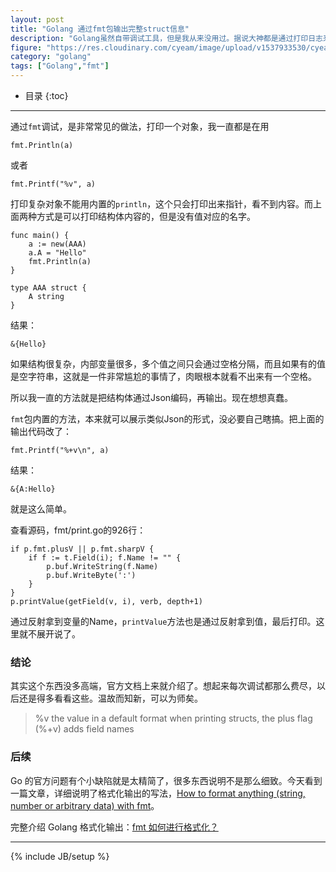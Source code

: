```yaml
---
layout: post
title: "Golang 通过fmt包输出完整struct信息"
description: "Golang虽然自带调试工具，但是我从来没用过。据说大神都是通过打印日志来调试^ ^。那么问题来了，如何才能完整的打印一个对象？"
figure: "https://res.cloudinary.com/cyeam/image/upload/v1537933530/cyeam//printf2.png"
category: "golang"
tags: ["Golang","fmt"]
---
```


* 目录
{:toc}

---

通过`fmt`调试，是非常常见的做法，打印一个对象，我一直都是在用

	fmt.Println(a)
	
或者

	fmt.Printf("%v", a)
	
打印复杂对象不能用内置的`println`，这个只会打印出来指针，看不到内容。而上面两种方式是可以打印结构体内容的，但是没有值对应的名字。

	func main() {
		a := new(AAA)
		a.A = "Hello"
		fmt.Println(a)
	}

	type AAA struct {
		A string
	}

结果：

	&{Hello}

<ins class="adsbygoogle"
     style="display:block; text-align:center;"
     data-ad-layout="in-article"
     data-ad-format="fluid"
     data-ad-client="ca-pub-1651120361108148"
     data-ad-slot="4918476613"></ins>
<script>
     (adsbygoogle = window.adsbygoogle || []).push({});
</script>

如果结构很复杂，内部变量很多，多个值之间只会通过空格分隔，而且如果有的值是空字符串，这就是一件非常尴尬的事情了，肉眼根本就看不出来有一个空格。

所以我一直的方法就是把结构体通过Json编码，再输出。现在想想真蠢。

`fmt`包内置的方法，本来就可以展示类似Json的形式，没必要自己瞎搞。把上面的输出代码改了：

	fmt.Printf("%+v\n", a)
	
结果：

	&{A:Hello}
	
就是这么简单。

查看源码，fmt/print.go的926行：

	if p.fmt.plusV || p.fmt.sharpV {
		if f := t.Field(i); f.Name != "" {
			p.buf.WriteString(f.Name)
			p.buf.WriteByte(':')
		}
	}
	p.printValue(getField(v, i), verb, depth+1)
	
通过反射拿到变量的Name，`printValue`方法也是通过反射拿到值，最后打印。这里就不展开说了。
	
### 结论

其实这个东西没多高端，官方文档上来就介绍了。想起来每次调试都那么费尽，以后还是得多看看这些。温故而知新，可以为师矣。

> %v	the value in a default format
> 		when printing structs, the plus flag (%+v) adds field names


### 后续

Go 的官方问题有个小缺陷就是太精简了，很多东西说明不是那么细致。今天看到一篇文章，详细说明了格式化输出的写法，[How to format anything (string, number or arbitrary data) with fmt](https://yourbasic.org/golang/fmt-printf-reference-cheat-sheet/)。

完整介绍 Golang 格式化输出：[fmt 如何进行格式化？](https://blog.cyeam.com/golang/2018/09/10/fmt)


---

{% include JB/setup %}
